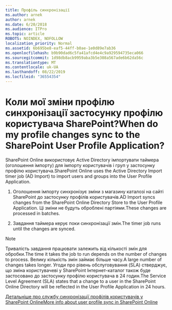 ```yaml
---
title: Профіль синхронізації
ms.author: arnek
author: arnek
ms.date: 6/20/2018
ms.audience: ITPro
ms.topic: article
ROBOTS: NOINDEX, NOFOLLOW
localization_priority: Normal
ms.assetid: 6b695be8-eaf5-44ff-b0ae-1e0d89e7ab36
ms.openlocfilehash: b9b90dad6c5fa41afcd4e4c9a929594735eca066
ms.sourcegitcommit: 1d98db8acb9959aba3b5e308a567ade6b62da56c
ms.translationtype: MT
ms.contentlocale: uk-UA
ms.lasthandoff: 08/22/2019
ms.locfileid: "36554354"
---
```

# <a name="when-do-my-profile-changes-sync-to-the-sharepoint-user-profile-application"></a><span data-ttu-id="babb5-102">Коли мої зміни профілю синхронізації застосунку профілю користувача SharePoint?</span><span class="sxs-lookup"><span data-stu-id="babb5-102">When do my profile changes sync to the SharePoint User Profile Application?</span></span>

<span data-ttu-id="babb5-103">SharePoint Online використовує Active Directory імпортувати таймера (оголошення імпорту) для імпорту користувачів і груп у застосунку профілю користувача.</span><span class="sxs-lookup"><span data-stu-id="babb5-103">SharePoint Online uses the Active Directory Import timer job (AD Import) to import users and groups into the User Profile Application.</span></span> 
  
1. <span data-ttu-id="babb5-104">Оголошення імпорту синхронізує зміни з магазину каталозі на сайті SharePoint до застосунку профілів користувачів.</span><span class="sxs-lookup"><span data-stu-id="babb5-104">AD Import syncs changes from the SharePoint Online Directory Store to the User Profile Application.</span></span> <span data-ttu-id="babb5-105">Ці зміни не будуть оброблені партіями.</span><span class="sxs-lookup"><span data-stu-id="babb5-105">These changes are processed in batches.</span></span>
    
2. <span data-ttu-id="babb5-106">Завдання таймера керує поки синхронізації змін.</span><span class="sxs-lookup"><span data-stu-id="babb5-106">The timer job runs until the changes are synced.</span></span>
    
> [!NOTE]
> <span data-ttu-id="babb5-107">Тривалість завдання працювати залежить від кількості змін для обробки.</span><span class="sxs-lookup"><span data-stu-id="babb5-107">The time it takes the job to run depends on the number of changes to process.</span></span> <span data-ttu-id="babb5-108">Велику кількість змін займає більше часу.</span><span class="sxs-lookup"><span data-stu-id="babb5-108">A large number of changes takes longer.</span></span> <span data-ttu-id="babb5-109">Угоди про рівень обслуговування (SLA) стверджує, що зміна користувачеві у SharePoint Інтернет-каталог також буде застосовано до застосунку профілю користувача в 24 годин.</span><span class="sxs-lookup"><span data-stu-id="babb5-109">The Service Level Agreement (SLA) states that a change to a user in the SharePoint Online Directory will be reflected in the User Profile Application in 24 hours.</span></span> 
  
[<span data-ttu-id="babb5-110">Детальніше про службу синхронізації профілів користувачів у SharePoint Online</span><span class="sxs-lookup"><span data-stu-id="babb5-110">More info about user profile sync in SharePoint Online</span></span>](https://go.microsoft.com/fwlink/?linkid=875671)
  

